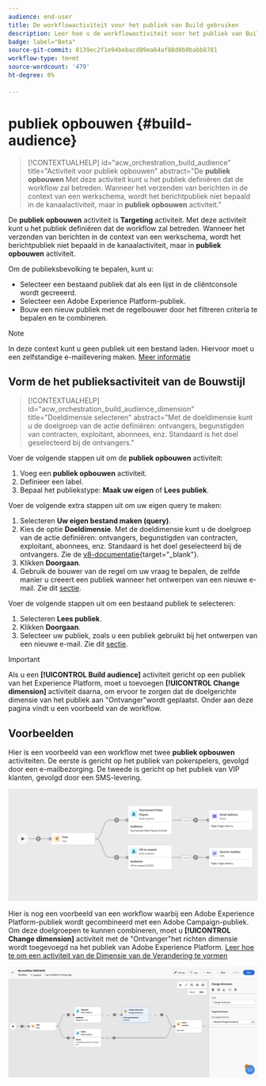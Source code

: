 ```yaml
---
audience: end-user
title: De workflowactiviteit voor het publiek van Build gebruiken
description: Leer hoe u de workflowactiviteit voor het publiek van Build gebruikt
badge: label="Beta"
source-git-commit: 8139ec2f1e94bebacd89ea64af88d0b0babb8781
workflow-type: tm+mt
source-wordcount: '479'
ht-degree: 0%

---
```



# publiek opbouwen {#build-audience}

>[!CONTEXTUALHELP]
>id="acw_orchestration_build_audience"
>title="Activiteit voor publiek opbouwen"
>abstract="De **publiek opbouwen** Met deze activiteit kunt u het publiek definiëren dat de workflow zal betreden. Wanneer het verzenden van berichten in de context van een werkschema, wordt het berichtpubliek niet bepaald in de kanaalactiviteit, maar in **publiek opbouwen** activiteit."


De **publiek opbouwen** activiteit is **Targeting** activiteit. Met deze activiteit kunt u het publiek definiëren dat de workflow zal betreden. Wanneer het verzenden van berichten in de context van een werkschema, wordt het berichtpubliek niet bepaald in de kanaalactiviteit, maar in **publiek opbouwen** activiteit.

Om de publieksbevolking te bepalen, kunt u:

* Selecteer een bestaand publiek dat als een lijst in de cliëntconsole wordt gecreeerd.
* Selecteer een Adobe Experience Platform-publiek.
* Bouw een nieuw publiek met de regelbouwer door het filtreren criteria te bepalen en te combineren.

>[!NOTE]
>
>In deze context kunt u geen publiek uit een bestand laden. Hiervoor moet u een zelfstandige e-maillevering maken. [Meer informatie](../../audience/about-recipients.md)

<!--
The **Build audience** activity can be placed at the beginning of the workflow or after any other activity. Any activity can be placed after the **Build audience**.
-->

## Vorm de het publieksactiviteit van de Bouwstijl

>[!CONTEXTUALHELP]
>id="acw_orchestration_build_audience_dimension"
>title="Doeldimensie selecteren"
>abstract="Met de doeldimensie kunt u de doelgroep van de actie definiëren: ontvangers, begunstigden van contracten, exploitant, abonnees, enz. Standaard is het doel geselecteerd bij de ontvangers."


Voer de volgende stappen uit om de **publiek opbouwen** activiteit:

1. Voeg een **publiek opbouwen** activiteit.
1. Definieer een label.
1. Bepaal het publiekstype: **Maak uw eigen** of **Lees publiek**.

Voer de volgende extra stappen uit om uw eigen query te maken:

1. Selecteren **Uw eigen bestand maken (query)**.
1. Kies de optie **Doeldimensie**. Met de doeldimensie kunt u de doelgroep van de actie definiëren: ontvangers, begunstigden van contracten, exploitant, abonnees, enz. Standaard is het doel geselecteerd bij de ontvangers. Zie de [v8-documentatie](https://experienceleague.adobe.com/docs/campaign/automation/workflows/introduction/wf-type/targeting-workflows.html#targeting-and-filtering-dimensions){target="_blank"}.
1. Klikken **Doorgaan**.
1. Gebruik de bouwer van de regel om uw vraag te bepalen, de zelfde manier u creeert een publiek wanneer het ontwerpen van een nieuwe e-mail. Zie dit [sectie](../../audience/segment-builder.md).

Voer de volgende stappen uit om een bestaand publiek te selecteren:

1. Selecteren **Lees publiek**.
1. Klikken **Doorgaan**.
1. Selecteer uw publiek, zoals u een publiek gebruikt bij het ontwerpen van een nieuwe e-mail. Zie dit [sectie](../../audience/add-audience.md).

>[!IMPORTANT]
>
>Als u een **[!UICONTROL Build audience]** activiteit gericht op een publiek van het Experience Platform, moet u toevoegen **[!UICONTROL Change dimension]** activiteit daarna, om ervoor te zorgen dat de doelgerichte dimensie van het publiek aan &quot;Ontvanger&quot;wordt geplaatst. Onder aan deze pagina vindt u een voorbeeld van de workflow.

## Voorbeelden

Hier is een voorbeeld van een workflow met twee **publiek opbouwen** activiteiten. De eerste is gericht op het publiek van pokerspelers, gevolgd door een e-mailbezorging. De tweede is gericht op het publiek van VIP klanten, gevolgd door een SMS-levering.

![](../assets/workflow-audience-example.png)

Hier is nog een voorbeeld van een workflow waarbij een Adobe Experience Platform-publiek wordt gecombineerd met een Adobe Campaign-publiek. Om deze doelgroepen te kunnen combineren, moet u **[!UICONTROL Change dimension]** activiteit met de &quot;Ontvanger&quot;het richten dimensie wordt toegevoegd na het publiek van Adobe Experience Platform. [Leer hoe te om een activiteit van de Dimensie van de Verandering te vormen](change-dimension.md)

![](../assets/workflow-audience-aep.png)
